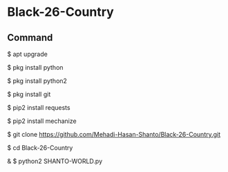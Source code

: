 # Black-26-Country




## Command

$ apt upgrade

$ pkg install python

$ pkg install python2

$ pkg install git

$ pip2 install requests

$ pip2 install mechanize

$ git clone https://github.com/Mehadi-Hasan-Shanto/Black-26-Country.git

$ cd Black-26-Country

& $ python2 SHANTO-WORLD.py
